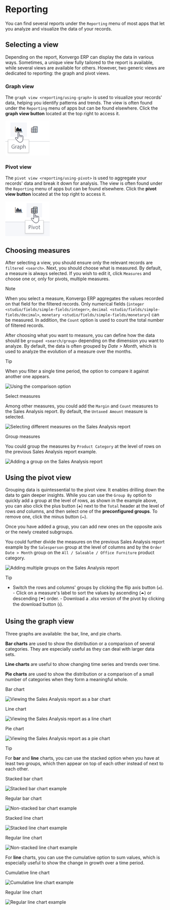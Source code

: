 # Reporting

You can find several reports under the `Reporting` menu of most apps
that let you analyze and visualize the data of your records.

## Selecting a view

Depending on the report, Konvergo ERP can display the data in various ways.
Sometimes, a unique view fully tailored to the report is available,
while several views are available for others. However, two generic views
are dedicated to reporting: the graph and pivot views.

### Graph view

The `graph view <reporting/using-graph>` is used to visualize your
records' data, helping you identify patterns and trends. The view is
often found under the `Reporting` menu of apps but can be found
elsewhere. Click the **graph view button** located at the top right to
access it.

![Selecting the graph view](reporting/graph-button.png)

### Pivot view

The `pivot view <reporting/using-pivot>` is used to aggregate your
records' data and break it down for analysis. The view is often found
under the `Reporting` menu of apps but can be found elsewhere. Click the
**pivot view button** located at the top right to access it.

![Selecting the pivot view](reporting/pivot-button.png)

## Choosing measures

After selecting a view, you should ensure only the relevant records are
`filtered <search>`. Next, you should choose what is measured. By
default, a measure is always selected. If you wish to edit it, click
`Measures` and choose one or, only for pivots, multiple measures.

> [!NOTE]
> When you select a measure, Konvergo ERP aggregates the values recorded on that
> field for the filtered records. Only numerical fields
> (`integer <studio/fields/simple-fields/integer>`,
> `decimal <studio/fields/simple-fields/decimal>`, `monetary
> <studio/fields/simple-fields/monetary>`) can be measured. In addition,
> the `Count` option is used to count the total number of filtered
> records.

After choosing what you want to measure, you can define how the data
should be `grouped
<search/group>` depending on the dimension you want to analyze. By
default, the data is often grouped by *Date \> Month*, which is used to
analyze the evolution of a measure over the months.

> [!TIP]
> When you filter a single time period, the option to compare it against
> another one appears.
>
> ![Using the comparison option](reporting/comparison.png)

<div class="example">

<div class="tabs">

<div class="tab">

Select measures

Among other measures, you could add the `Margin` and `Count` measures to
the Sales Analysis report. By default, the `Untaxed Amount` measure is
selected.

![Selecting different measures on the Sales Analysis report](reporting/measures.png)

</div>

<div class="tab">

Group measures

You could group the measures by `Product Category` at the level of rows
on the previous Sales Analysis report example.

![Adding a group on the Sales Analysis report](reporting/single-group.png)

</div>

</div>

</div>

## Using the pivot view

Grouping data is quintessential to the pivot view. It enables drilling
down the data to gain deeper insights. While you can use the `Group By`
option to quickly add a group at the level of rows, as shown in the
example above, you can also click the plus button (`➕`) next to the
`Total` header at the level of rows *and* columns, and then select one
of the **preconfigured groups**. To remove one, click the minus button
(`➖`).

Once you have added a group, you can add new ones on the opposite axis
or the newly created subgroups.

<div class="example">

You could further divide the measures on the previous Sales Analysis
report example by the `Salesperson` group at the level of columns and by
the `Order Date > Month` group on the
`All / Saleable / Office Furniture` product category.

![Adding multiple groups on the Sales Analysis report](reporting/multiple-groups.png)

</div>

> [!TIP]
> - Switch the rows and columns' groups by clicking the flip axis button
> (`⇄`). - Click on a measure's label to sort the values by ascending
> (⏶) or descending (⏷) order. - Download a
> <span class="title-ref">.xlsx</span> version of the pivot by clicking
> the download button (`⭳`).

## Using the graph view

Three graphs are available: the bar, line, and pie charts.

**Bar charts** are used to show the distribution or a comparison of
several categories. They are especially useful as they can deal with
larger data sets.

**Line charts** are useful to show changing time series and trends over
time.

**Pie charts** are used to show the distribution or a comparison of a
small number of categories when they form a meaningful whole.

<div class="tabs">

<div class="tab">

Bar chart

![Viewing the Sales Analysis report as a bar chart](reporting/bar.png)

</div>

<div class="tab">

Line chart

![Viewing the Sales Analysis report as a line chart](reporting/line.png)

</div>

<div class="tab">

Pie chart

![Viewing the Sales Analysis report as a pie chart](reporting/pie.png)

</div>

</div>

> [!TIP]
> For **bar** and **line** charts, you can use the stacked option when
> you have at least two groups, which then appear on top of each other
> instead of next to each other.
>
> <div class="tabs">
>
> <div class="tab">
>
> Stacked bar chart
>
> ![Stacked bar chart example](reporting/stacked-bar.png)
>
> </div>
>
> <div class="tab">
>
> Regular bar chart
>
> ![Non-stacked bar chart example](reporting/non-stacked-bar.png)
>
> </div>
>
> <div class="tab">
>
> Stacked line chart
>
> ![Stacked line chart example](reporting/stacked-line.png)
>
> </div>
>
> <div class="tab">
>
> Regular line chart
>
> ![Non-stacked line chart example](reporting/non-stacked-line.png)
>
> </div>
>
> </div>
>
> For **line** charts, you can use the cumulative option to sum values,
> which is especially useful to show the change in growth over a time
> period.
>
> <div class="tabs">
>
> <div class="tab">
>
> Cumulative line chart
>
> ![Cumulative line chart example](reporting/cumulative.png)
>
> </div>
>
> <div class="tab">
>
> Regular line chart
>
> ![Regular line chart example](reporting/non-cumulative.png)
>
> </div>
>
> </div>
